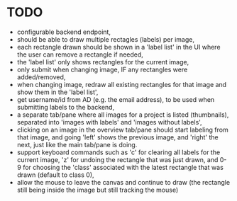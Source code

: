 # TODO

* configurable backend endpoint,
* should be able to draw multiple rectagles (labels) per image,
* each rectangle drawn should be shown in a 'label list' in the UI where the user can remove a rectangle if needed,
* the 'label list' only shows rectangles for the current image,
* only submit when changing image, IF any rectangles were added/removed,
* when changing image, redraw all existing rectangles for that image and show them in the 'label list',
* get username/id from AD (e.g. the email address), to be used when submitting labels to the backend,
* a separate tab/pane where all images for a project is listed (thumbnails), separated into 'images with labels' and 'images without labels',
* clicking on an image in the overview tab/pane should start labeling from that image, and going 'left' shows the previous image, and 'right' the next, just like the main tab/pane is doing.
* support keyboard commands such as 'c' for clearing all labels for the current image, 'z' for undoing the rectangle that was just drawn, and 0-9 for choosing the 'class' associated with the latest rectangle that was drawn (default to class 0),
* allow the mouse to leave the canvas and continue to draw (the rectangle still being inside the image but still tracking the mouse)

